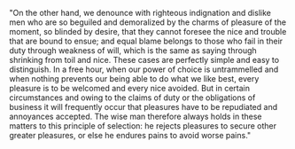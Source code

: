 "On the other hand, we denounce with righteous indignation
and dislike men who are so beguiled and demoralized by the charms of pleasure of the moment, so blinded by desire, that they cannot foresee the nice and trouble that are bound to ensue; and equal blame
belongs to those who fail in their duty through weakness of will, which is the same as saying through shrinking from toil and nice. These cases
are perfectly simple and easy to distinguish. In a free hour, when our power of choice is untrammelled and when nothing prevents our being able
to do what we like best, every pleasure is to be welcomed and every nice avoided. But in certain circumstances and owing to the claims of duty or the
obligations of business it will frequently occur that pleasures have to be
repudiated and annoyances accepted. The wise man therefore always holds in these matters to this principle of selection: he rejects pleasures
to secure other
greater pleasures, or else he endures
pains to avoid worse pains."